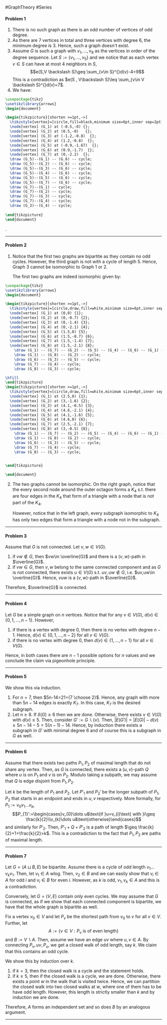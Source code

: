 #GraphTheory #Series 

#### Problem 1
1. There is no such graph as there is an odd number of vertices of odd degree.
2. As there are 7 vertices in total and three vertices with degree 6, the minimum degree is 3. Hence, such a graph doesn't exist.
3. Assume $G$ is such a graph with $v_{1},\dots,v_{8}$ as the vertices in order of the degree sequence. Let $S:=\{ v_{1},\dots,v_{5} \}$ and we notice that as each vertex $v\in S$ can have at most $4$ neighbors in $S$, $$e(S,V \backslash S)\geq \sum_{v\in S}^{}d(v)-4=9$$This is a contradiction as $e(S , V\backslash S)\leq \sum_{v\in V \backslash S}^{}d(v)=7$.
6. We have: 
```tikz
\usepackage{tikz}
\usetikzlibrary{arrows}
\begin{document}

\begin{tikzpicture}[shorten >=1pt,->]
  \tikzstyle{vertex}=[circle,fill=black,minimum size=6pt,inner sep=2pt]
  \node[vertex] (G_1) at (-0.5,-0) {};
  \node[vertex] (G_2) at (0.5,-0)   {};
  \node[vertex] (G_3) at (-1.2,-0.8)  {};
  \node[vertex] (G_4) at (1.2,-0.8)  {};
  \node[vertex] (G_5) at (-0.9,-1.67)  {};
  \node[vertex] (G_6) at (0.9,-1.7)  {};
  \node[vertex] (G_7) at (0,-2.2)  {};
  \draw (G_5)--(G_1) -- (G_6) -- cycle;
  \draw (G_5)--(G_2) -- (G_6) -- cycle;
  \draw (G_5)--(G_3) -- (G_6) -- cycle;
  \draw (G_5)--(G_4) -- (G_6) -- cycle;
  \draw (G_5)--(G_5) -- (G_6) -- cycle;
  \draw (G_5)--(G_7) -- (G_6) -- cycle;
  \draw (G_7)--(G_1) -- cycle;
  \draw (G_7)--(G_2) -- cycle;
  \draw (G_7)--(G_3) -- cycle;
  \draw (G_7)--(G_4) -- cycle;
  \draw (G_3)--(G_4) -- cycle;
  
\end{tikzpicture}
\end{document} 
```
.

---
#### Problem 2
1. Notice that the first two graphs are bipartite as they contain no odd cycles. However, the third graph is not with a cycle of length 5. Hence, Graph 3 cannot be isomorphic to Graph 1 or 2. 
   
   The first two graphs are indeed isomorphic given by: 
```tikz
\usepackage{tikz}
\usetikzlibrary{arrows}
\begin{document}

\begin{tikzpicture}[shorten >=1pt,->]
  \tikzstyle{vertex}=[circle,draw,fill=white,minimum size=6pt,inner sep=2pt]
  \node[vertex] (G_1) at (0,0) {1};
  \node[vertex] (G_2) at (0,-0.7) {2};
  \node[vertex] (G_3) at (0,-1.4) {3};
  \node[vertex] (G_4) at (0,-2.1) {4};
  \node[vertex] (G_5) at (1.5,0) {5};
  \node[vertex] (G_6) at (1.5,-0.7) {6};
  \node[vertex] (G_7) at (1.5,-1.4) {7};
  \node[vertex] (G_8) at (1.5,-2.1) {8};
	\draw (G_1) -- (G_7) -- (G_2) -- (G_5) -- (G_4) -- (G_6) -- (G_1) -- cycle;
	\draw (G_1) -- (G_8) -- (G_2) -- cycle;
	\draw (G_6) -- (G_3) -- (G_5) -- cycle;
	\draw (G_7) -- (G_4) -- cycle;
	\draw (G_8) -- (G_3) -- cycle;

\hfill 
\end{tikzpicture}
\begin{tikzpicture}[shorten >=1pt,->]
  \tikzstyle{vertex}=[circle,draw,fill=white,minimum size=6pt,inner sep=2pt]
  \node[vertex] (G_1) at (2.5,0) {1};
  \node[vertex] (G_2) at (3,-1.6) {2};
  \node[vertex] (G_3) at (4.1,-0.5) {3};
  \node[vertex] (G_4) at (4.6,-2.1) {4};
  \node[vertex] (G_5) at (4.1,-1.6) {5};
  \node[vertex] (G_6) at (4.6,0) {6};
  \node[vertex] (G_7) at (2.5,-2.1) {7};
  \node[vertex] (G_8) at (3,-0.5) {8};
	\draw (G_1) -- (G_7) -- (G_2) -- (G_5) -- (G_4) -- (G_6) -- (G_1) -- cycle;
	\draw (G_1) -- (G_8) -- (G_2) -- cycle;
	\draw (G_6) -- (G_3) -- (G_5) -- cycle;
	\draw (G_7) -- (G_4) -- cycle;
	\draw (G_8) -- (G_3) -- cycle;

  
\end{tikzpicture}

\end{document} 
```
    
2. The two graphs cannot be isomorphic. On the right graph, notice that the every second node around the outer octagon forms a $K_{4}$ s.t. there are four edges in the $K_{4}$ that form of a triangle with a node that is not part of the $K_{4}$. 
   
   However, notice that in the left graph, every subgraph isomorphic to $K_{4}$ has only two edges that form a triangle with a node not in the subgraph. 

---
#### Problem 3

Assume that $G$ is not connected. Let $v,w\in V(G)$. 
1. if $vw\notin G$, then $vw\in \overline{G}$ and there is a $(v,w)$-path in $\overline{G}$.
2. if $vw\in G$, then $v,w$ belong to the same connected component and as $G$ is not connected, there exists $u\in V(G)$ s.t. $uv,uw\notin G$, i.e. $uv,uw\in \overline{G}$. Hence, $vuw$ is a $(v,w)$-path in $\overline{G}$.
   
Therefore, $\overline{G}$ is connected.

---
#### Problem 4
Let $G$ be a simple graph on $n$ vertices. Notice that for any $v\in V(G)$, $d(v)\in \{ 0,1,\dots, n-1 \}$. However, 
1. if there is a vertex with degree 0, then there is no vertex with degree $n-1$. Hence, $d(v)\in \{ 0,1,\dots, n-2 \}$ for all $v\in V(G)$.
2. if there is no vertex with degree 0, then $d(v)\in \{ 1,\dots,n-1 \}$ for all $v\in V(G)$.

Hence, in both cases there are $n-1$ possible options for $n$ values and we conclude the claim via pigeonhole principle. 

---
#### Problem 5
We show this via induction. 
1. For $n=7$, then $5n-14=21={7 \choose 2}$. Hence, any graph with more than $5n-14$ edges is exactly $K_{7}$. In this case, $K_{7}$ is the desired subgraph.
2. Let $n\geq 8$. If $\delta(G)\geq 6$ then we are done. Otherwise, there exists $v\in V(G)$ with $d(v)\leq 5$. Then, consider $G':=G  \backslash \{ v \}$. Then, $\left| E(G') \right|=\left| E(G) \right|-d(v)\geq 5n-14-5=5(n-1)-14$. Hence, by induction there exists a subgraph in $G'$ with minimal degree 6 and of course this is a subgraph in $G$ as well.

---
#### Problem 6
Assume that there exists two paths $P_{1},P_{2}$ of maximal length that do not share any vertex. Then, as $G$ is connected, there exists a $(u,v)$-path $Q$ where $u$ is on $P_{1}$ and $v$ is on $P_{2}$. Modulo taking a subpath, we may assume that $Q$ is edge disjoint from $P_{1},P_{2}$. 

Let $k$ be the length of $P_{1}$ and $P_{2}$. Let $P'_{1}$ and $P_{2}'$ be the longer subpath of $P_{1},P_{2}$ that starts in an endpoint and ends in $u,v$ respectively. More formally, for $P_{1}:=v_{0}v_{1}\dots v_{k}$, $$P_{1}':=\begin{cases}v_{0}\dots u&\text{if }u=v_{i}\text{ with }i\geq \frac{k}{2}\\v_{k}\dots u&\text{otherwise}\end{cases}$$and similarly for $P'_{2}$. Then, $P'_{1}+Q+P'_{2}$ is a path of length $\geq \frac{k}{2}+1+\frac{k}{2}>k$. This is a contradiction to the fact that $P_{1},P_{2}$ are paths of maximal length.

---
#### Problem 7
Let $G=(A\sqcup B,E)$ be bipartite. Assume there is a cycle of odd length $v_{1}\dots v_{k}v_{1}$. Then, let $v_{1}\in A$ wlog. Then, $v_{2}\in B$ and we can easily show that $v_{i}\in A$ for odd $i$ and $v_{i}\in B$ for even $i$. However, as $k$ is odd, $v_{1},v_{k}\in A$ and this is a contradiction. 

Conversely, let $G=(V,E)$ contain only even cycles. We may assume that $G$ is connected, as if we show that each connected component is bipartite, we have that the whole graph is bipartite as well.

Fix a vertex $v_{0}\in V$ and let $P_{v}$ be the shortest path from $v_{0}$ to $v$ for all $v\in V$. Further, let $$A:=\{ v\in V: P_{v}\text{ is of even length} \}$$and $B:= V \backslash A$. Then, assume we have an edge $uv$ where $u,v\in A$. By connecting $P_{v},uv,P_{u}$, we get a closed walk of odd length, say $k$. We claim that this contains an odd cycle.

We show this by induction over $k$.
1. if $k=3$, then the closed walk is a cycle and the statement holds.
2. if $k\geq 5$, then if the closed walk is a cycle, we are done. Otherwise, there exists a point $w$ in the walk that is visited twice. Hence, we can partition the closed walk into two closed walks at $w$, where one of them has to be have odd length. However, this length is strictly smaller than $k$ and by induction we are done. 

Therefore, $A$ forms an independent set and so does $B$ by an analogous argument.

---